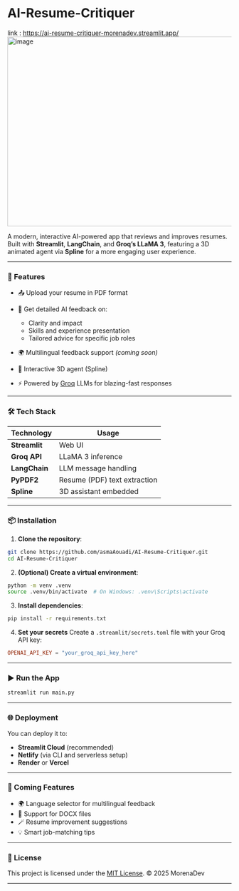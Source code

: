 # AI-Resume-Critiquer
link : https://ai-resume-critiquer-morenadev.streamlit.app/
<img width="914" height="425" alt="image" src="https://github.com/user-attachments/assets/d3d02b31-072c-4c65-915f-785dde2713d0" />

A modern, interactive AI-powered app that reviews and improves resumes. Built with **Streamlit**, **LangChain**, and **Groq’s LLaMA 3**, featuring a 3D animated agent via **Spline** for a more engaging user experience.

---

### 🚀 Features

* 📤 Upload your resume in PDF format
* 🧠 Get detailed AI feedback on:

  * Clarity and impact
  * Skills and experience presentation
  * Tailored advice for specific job roles
* 🌍 Multilingual feedback support *(coming soon)*
* 🤖 Interactive 3D agent (Spline)
* ⚡ Powered by [Groq](https://groq.com/) LLMs for blazing-fast responses

---

### 🛠 Tech Stack

| Technology    | Usage                        |
| ------------- | ---------------------------- |
| **Streamlit** | Web UI                       |
| **Groq API**  | LLaMA 3 inference            |
| **LangChain** | LLM message handling         |
| **PyPDF2**    | Resume (PDF) text extraction |
| **Spline**    | 3D assistant embedded        |

---

### 📦 Installation

1. **Clone the repository**:

```bash
git clone https://github.com/asmaAouadi/AI-Resume-Critiquer.git
cd AI-Resume-Critiquer
```

2. **(Optional) Create a virtual environment**:

```bash
python -m venv .venv
source .venv/bin/activate  # On Windows: .venv\Scripts\activate
```

3. **Install dependencies**:

```bash
pip install -r requirements.txt
```

4. **Set your secrets**
   Create a `.streamlit/secrets.toml` file with your Groq API key:

```toml
OPENAI_API_KEY = "your_groq_api_key_here"
```

---

### ▶️ Run the App

```bash
streamlit run main.py
```

---

### 🌐 Deployment

You can deploy it to:

* **Streamlit Cloud** (recommended)
* **Netlify** (via CLI and serverless setup)
* **Render** or **Vercel**

---

### 🧪 Coming Features

* 🌍 Language selector for multilingual feedback
* 📁 Support for DOCX files
* 🪄 Resume improvement suggestions
* 💡 Smart job-matching tips

---

### 📃 License

This project is licensed under the [MIT License](LICENSE).
© 2025 MorenaDev

---
